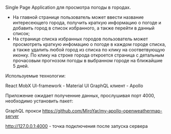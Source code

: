 Single Page Application для просмотра погоды в городах.

- На главной странице пользователь может ввести название интересeющего города, получить краткую информацию о погоде и добавить город в список избранного, а также перейти в данный список;
- На странице списка избранных городов пользователь может просмотреть краткую инфомацию о погоде в каждом городе списка, а также удалить любой город из списка по клику на соответвующую иконку. По клику на строке города откроется  страница с детальным прочасовым прогнозом погоды в выбранном городе на ближайшие 5 дней.

Используемые технологии:

React
MobX
UI-framework - Material UI
GraphQL клиент - Apollo

Приложение ожидает полученние данных, прослушивая порт 4000, необходимо установить пакет:

GraphQL прокси
https://github.com/MiroYar/my-apollo-openweathermap-server

http://127.0.0.1:4000 - точка подключения после запуска сервера
